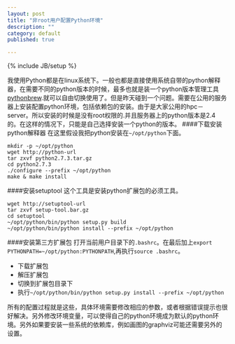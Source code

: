 ```yaml
---
layout: post
title: "非root用户配置Python环境"
description: ""
category: default
published: true

---
```

{% include JB/setup %}

我使用Python都是在linux系统下。一般也都是直接使用系统自带的python解释器，在需要不同的python版本的时候，最多也就是装一个python版本管理工具[pythonbrew](http://cloudaice.com/pages/python.html).就可以自由切换使用了。但是昨天碰到一个问题。需要在公用的服务器上安装配置python环境，包括依赖包的安装。由于是大家公用的hpc－server。所以安装的时候是没有root权限的.并且服务器上的python版本是2.4的。在这样的情况下，只能是自己选择安装一个python的版本。
####下载安装python解释器
在这里假设我把python安装在`~/opt/python`下面。

    mkdir -p ~/opt/python
    wget http://python-url
    tar zxvf python2.7.3.tar.gz
    cd python2.7.3
    ./configure --prefix ~/opt/python
    make & make install
    
####安装setuptool
这个工具是安装python扩展包的必须工具。

    wget http://setuptool-url
    tar zxvf setup-tool.bar.gz
    cd setuptool
    ~/opt/python/bin/python setup.py build
    ~/opt/python/bin/python install --prefix ~/opt/python
    
####安装第三方扩展包
打开当前用户目录下的`.bashrc`。在最后加上`export PYTHONPATH=~/opt/python:PYTHONPATH`,再执行`source .bashrc`。

+ 下载扩展包
+ 解压扩展包
+ 切换到扩展包目录下
+ 执行`~/opt/python/bin/python setup.py install --prefix ~/opt/python`


所有的配置过程就是这些，具体环境需要修改相应的参数，或者根据错误提示也很好解决。另外修改环境变量，可以使得自己的python环境成为默认的python环境。另外如果要安装一些系统的依赖库，例如画图的graphviz可能还需要另外的设置。
    
